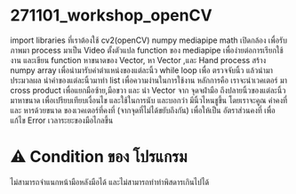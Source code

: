 # 271101_workshop_openCV
import libraries ที่เราต้องใช้ cv2(openCV) numpy mediapipe math
เปิดกล้อง เพื่อรับภาพมา process มาเป็น Video
ตั้งตัวแปล function ของ mediapipe เพื่อง่ายต่อการเรียกใช้งาน
และเขียน function หาขนาดของ Vector, หา Vector ,และ  Hand process
สร้าง numpy array เพื่อนำมารับค่าตำแหน่งของแต่ละนิ้ว
while loop เพื่อ ตรวจจับนิ้ว แล้วนำมาประมวลผล
นำค่าของแต่ละนิ้วมาทำ list เพื่อความง่านในการใช้งาน
หลักการคือ เราจะนำเวคเตอร์ มา cross product เพื่อแยกมือซ้าย,มือขวา
และ นำ Vector จาก จุดจฝ่ามือ ถึงปลายนิ้วของแต่ละนิ้ว มาหาขนาด เพื่อเปรียบเทียบเงื่อนไข และใช้ในการนับ และบอกว่า มีนิ้วไหนชูขึ้น
โดยเราจะคูณ ค่าคงที่และ หารด้วยขนาด ของเวคเตอร์ที่คงที่ (จากจุดที่ไม่ได้ขยับถึงกัน) เพื่อให้เป็น อัตราส่วนคงที่ เพื่อแก้ไข Error เวลาระยะของมือไกลขึ้น

# ⚠️ Condition  ของ โปรแกรม
ไม่สามารถจำแนกหน้ามือหลังมือได้
และไม่สามารถทำท่าพิสดารเกินไปได้
